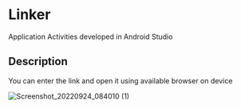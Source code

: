 # Linker 
Application Activities developed in Android Studio

## Description
You can enter the link and open it using available browser on device

![Screenshot_20220924_084010 (1)](https://user-images.githubusercontent.com/86290623/192082149-e560ab5c-38ca-4199-9187-260b708f122b.jpg)
